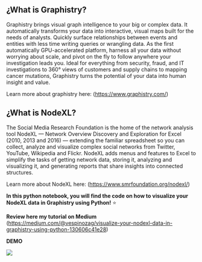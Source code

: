 ## **¿What is Graphistry?**

Graphistry brings visual graph intelligence to your big or complex data. It automatically transforms your data into interactive, visual maps built for the needs of analysts. Quickly surface relationships between events and entities with less time writing queries or wrangling data. As the first automatically GPU-accelerated platform, harness all your data without worrying about scale, and pivot on the fly to follow anywhere your investigation leads you. Ideal for everything from security, fraud, and IT investigations to 360° views of customers and supply chains to mapping cancer mutations, Graphistry turns the potential of your data into human insight and value.

Learn more about graphistry here: (https://www.graphistry.com/)


## **¿What is NodeXL?**

The Social Media Research Foundation is the home of the network analysis tool NodeXL — Network Overview Discovery and Exploration for Excel (2010, 2013 and 2016) — extending the familiar spreadsheet so you can collect, analyze and visualize complex social networks from Twitter, YouTube, Wikipedia and Flickr. NodeXL adds menus and features to Excel to simplify the tasks of getting network data, storing it, analyzing and visualizing it, and generating reports that share insights into connected structures.

Learn more about NodeXL here: (https://www.smrfoundation.org/nodexl/)


**In this python notebook, you will find the code on how to visualize your NodeXL data in Graphistry using Python!** ⭐

**Review here my tutorial on Medium** (https://medium.com/@vespinozag/visualize-your-nodexl-data-in-graphistry-using-python-130606c41e28)

**DEMO**


![](https://github.com/Veruka2021/NodeXL-Graphisty/blob/main/Demo_GIF.gif)





